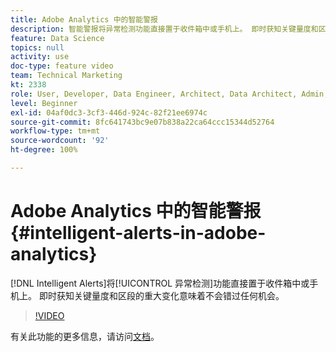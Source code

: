 ```yaml
---
title: Adobe Analytics 中的智能警报
description: 智能警报将异常检测功能直接置于收件箱中或手机上。 即时获知关键量度和区段的重大变化意味着不会错过任何机会。
feature: Data Science
topics: null
activity: use
doc-type: feature video
team: Technical Marketing
kt: 2338
role: User, Developer, Data Engineer, Architect, Data Architect, Admin, Leader
level: Beginner
exl-id: 04af0dc3-3cf3-446d-924c-82f21ee6974c
source-git-commit: 8fc641743bc9e07b838a22ca64ccc15344d52764
workflow-type: tm+mt
source-wordcount: '92'
ht-degree: 100%

---
```


# Adobe Analytics 中的智能警报 {#intelligent-alerts-in-adobe-analytics}

[!DNL Intelligent Alerts]将[!UICONTROL 异常检测]功能直接置于收件箱中或手机上。 即时获知关键量度和区段的重大变化意味着不会错过任何机会。

>[!VIDEO](https://video.tv.adobe.com/v/25446/?quality=12&learn=on)

有关此功能的更多信息，请访问[文档](https://experienceleague.adobe.com/docs/analytics/analyze/analysis-workspace/virtual-analyst/intelligent-alerts/intellligent-alerts.html?lang=zh-Hans)。
